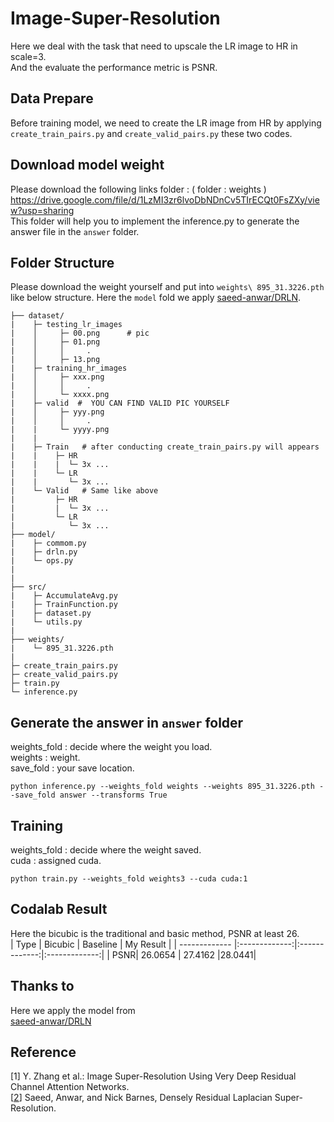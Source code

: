 # Image-Super-Resolution
Here we deal with the task that need to upscale the LR image to HR in scale=3.  
And the evaluate the performance metric is PSNR. 

Data Prepare
---
Before training model, we need to create the LR image from HR  by applying ```create_train_pairs.py``` and ```create_valid_pairs.py``` these two codes.

<!-- Requirement -->
<!-- --- -->
Download model weight
---
Please download the following links folder : ( folder : weights )  
https://drive.google.com/file/d/1LzMI3zr6lvoDbNDnCv5TIrECQt0FsZXy/view?usp=sharing  
This folder will help you to implement the inference.py to generate the answer file in the ```answer``` folder.  

Folder Structure  
---
Please download the weight yourself and put into ```weights\ 895_31.3226.pth ``` like below structure.
Here the ```model``` fold we apply [saeed-anwar/DRLN](https://github.com/saeed-anwar/DRLN.git).
```
├── dataset/
|    ├─ testing_lr_images
|    │     ├─ 00.png      # pic 
|    │     ├─ 01.png
|    │     │     .
|    │     ├─ 13.png
|    ├─ training_hr_images
|    │     ├─ xxx.png      
|    │     │     .
|    │     └─ xxxx.png
|    ├─ valid  #  YOU CAN FIND VALID PIC YOURSELF
|    │     ├─ yyy.png
|    │     │     .
|    |     └─ yyyy.png
|    |
|    ├─ Train   # after conducting create_train_pairs.py will appears
|    |    ├─ HR
|    |    |  └─ 3x ...
|    |    └─ LR
|    |       └─ 3x ...
|    └─ Valid   # Same like above
|         ├─ HR
|         |  └─ 3x ...
|         └─ LR
|            └─ 3x ...
├── model/  
|    ├─ commom.py
|    ├─ drln.py
|    └─ ops.py
|
|    
├── src/
|    ├─ AccumulateAvg.py
|    ├─ TrainFunction.py
|    ├─ dataset.py
|    └─ utils.py
|
├── weights/
|    └─ 895_31.3226.pth
|
├─ create_train_pairs.py
├─ create_valid_pairs.py
├─ train.py
└─ inference.py

```

Generate the answer in ```answer``` folder
---
weights_fold : decide where the weight you load.  
weights : weight.  
save_fold : your save location.    
```
python inference.py --weights_fold weights --weights 895_31.3226.pth --save_fold answer --transforms True
```

Training
---
weights_fold : decide where the weight saved.  
cuda : assigned cuda.
```
python train.py --weights_fold weights3 --cuda cuda:1
```


Codalab Result
---
Here the bicubic is the traditional and basic method, PSNR at least 26.  
| Type        | Bicubic | Baseline | My Result |
| ------------- |:-------------:|:-------------:|:-------------:|
| PSNR| 26.0654 | 27.4162 |28.0441|

Thanks to 
---
Here we apply the model from  
[saeed-anwar/DRLN](https://github.com/saeed-anwar/DRLN.git)

Reference
---
[1] Y. Zhang et al.: Image Super-Resolution Using Very Deep Residual Channel Attention Networks.  
[[2](https://arxiv.org/abs/1906.12021v1)] Saeed, Anwar, and Nick Barnes, Densely Residual Laplacian Super-Resolution.


